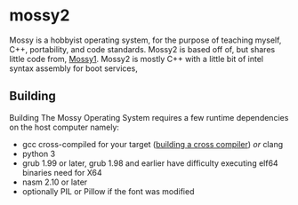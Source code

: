 mossy2
======
Mossy is a hobbyist operating system, for the purpose of teaching myself, C++, portability, and code standards.
Mossy2 is based off of, but shares little code from, [Mossy1](http://bitbucket.org/matter123/mossy). Mossy2 is mostly C++ with a little bit of intel syntax assembly for boot services,

Building
--------
Building The Mossy Operating System requires a few runtime dependencies on the host computer namely:
  * gcc cross-compiled for your target ([building a cross compiler](http://wiki.osdev.org/GCC_Cross-Compiler))
  	_or_ clang
  * python 3
  * grub 1.99 or later, grub 1.98 and earlier have difficulty executing elf64 binaries need for X64
  * nasm 2.10 or later
  * optionally PIL or Pillow if the font was modified
